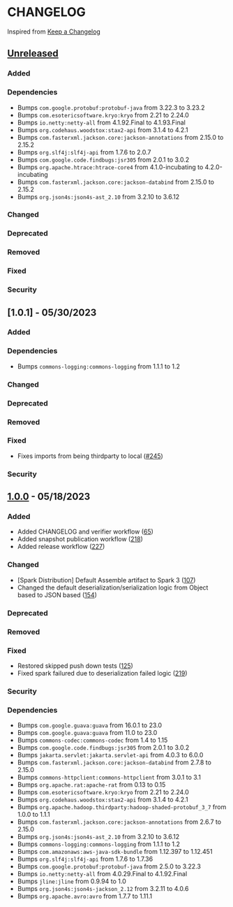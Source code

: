 # CHANGELOG
Inspired from [Keep a Changelog](https://keepachangelog.com/en/1.0.0/)

## [Unreleased]

### Added

### Dependencies
- Bumps `com.google.protobuf:protobuf-java` from 3.22.3 to 3.23.2
- Bumps `com.esotericsoftware.kryo:kryo` from 2.21 to 2.24.0
- Bumps `io.netty:netty-all` from 4.1.92.Final to 4.1.93.Final
- Bumps `org.codehaus.woodstox:stax2-api` from 3.1.4 to 4.2.1
- Bumps `com.fasterxml.jackson.core:jackson-annotations` from 2.15.0 to 2.15.2
- Bumps `org.slf4j:slf4j-api` from 1.7.6 to 2.0.7
- Bumps `com.google.code.findbugs:jsr305` from 2.0.1 to 3.0.2
- Bumps `org.apache.htrace:htrace-core4` from 4.1.0-incubating to 4.2.0-incubating
- Bumps `com.fasterxml.jackson.core:jackson-databind` from 2.15.0 to 2.15.2
- Bumps `org.json4s:json4s-ast_2.10` from 3.2.10 to 3.6.12

### Changed

### Deprecated

### Removed

### Fixed

### Security

## [1.0.1] - 05/30/2023

### Added

### Dependencies
- Bumps `commons-logging:commons-logging` from 1.1.1 to 1.2

### Changed

### Deprecated

### Removed

### Fixed
- Fixes imports from being thirdparty to local ([#245](https://github.com/opensearch-project/opensearch-java/pull/245))

### Security

## [1.0.0] - 05/18/2023
### Added
- Added CHANGELOG and verifier workflow ([65](https://github.com/opensearch-project/opensearch-hadoop/pull/65))
- Added snapshot publication workflow ([218](https://github.com/opensearch-project/opensearch-hadoop/pull/218))
- Added release workflow ([227](https://github.com/opensearch-project/opensearch-hadoop/pull/227))
### Changed
- [Spark Distribution] Default Assemble artifact to Spark 3 ([107](https://github.com/opensearch-project/opensearch-hadoop/pull/107))
- Changed the default deserialization/serialization logic from Object based to JSON based ([154](https://github.com/opensearch-project/opensearch-hadoop/pull/154))
### Deprecated
### Removed
### Fixed
- Restored skipped push down tests ([125](https://github.com/opensearch-project/opensearch-hadoop/pull/125))
- Fixed spark failured due to deserialization failed logic ([219](https://github.com/opensearch-project/opensearch-hadoop/pull/219))
  
### Security
### Dependencies
- Bumps `com.google.guava:guava` from 16.0.1 to 23.0
- Bumps `com.google.guava:guava` from 11.0 to 23.0
- Bumps `commons-codec:commons-codec` from 1.4 to 1.15
- Bumps `com.google.code.findbugs:jsr305` from 2.0.1 to 3.0.2
- Bumps `jakarta.servlet:jakarta.servlet-api` from 4.0.3 to 6.0.0
- Bumps `com.fasterxml.jackson.core:jackson-databind` from 2.7.8 to 2.15.0
- Bumps `commons-httpclient:commons-httpclient` from 3.0.1 to 3.1
- Bumps `org.apache.rat:apache-rat` from 0.13 to 0.15
- Bumps `com.esotericsoftware.kryo:kryo` from 2.21 to 2.24.0
- Bumps `org.codehaus.woodstox:stax2-api` from 3.1.4 to 4.2.1
- Bumps `org.apache.hadoop.thirdparty:hadoop-shaded-protobuf_3_7` from 1.0.0 to 1.1.1
- Bumps `com.fasterxml.jackson.core:jackson-annotations` from 2.6.7 to 2.15.0
- Bumps `org.json4s:json4s-ast_2.10` from 3.2.10 to 3.6.12
- Bumps `commons-logging:commons-logging` from 1.1.1 to 1.2
- Bumps `com.amazonaws:aws-java-sdk-bundle` from 1.12.397 to 1.12.451
- Bumps `org.slf4j:slf4j-api` from 1.7.6 to 1.7.36
- Bumps `com.google.protobuf:protobuf-java` from 2.5.0 to 3.22.3
- Bumps `io.netty:netty-all` from 4.0.29.Final to 4.1.92.Final
- Bumps `jline:jline` from 0.9.94 to 1.0
- Bumps `org.json4s:json4s-jackson_2.12` from 3.2.11 to 4.0.6
- Bumps `org.apache.avro:avro` from 1.7.7 to 1.11.1

[Unreleased]: https://github.com/opensearch-project/opensearch-hadoop/compare/v1.0.0...HEAD
[1.0.0]: https://github.com/opensearch-project/opensearch-hadoop/compare/v7.13.4...v1.0.0